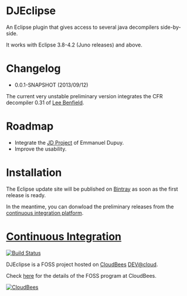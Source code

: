 DJEclipse
=========

An Eclipse plugin that gives access to several java decompilers side-by-side.

It works with Eclipse 3.8-4.2 (Juno releases) and above.

Changelog
=========

* 0.0.1-SNAPSHOT (2013/09/12)

The current very unstable preliminary version integrates the CFR decompiler 0.31 of [Lee Benfield](http://www.benf.org).

Roadmap
=======

- Integrate the [JD Project](http://jd.benow.ca/) of Emmanuel Dupuy.
- Improve the usability.

Installation
============

The Eclipse update site will be published on [Bintray](http://bintray.com/jplandrain/djeclipse/djeclipse-update-site "DJEclipse on Bintray") as soon as the first release is ready.


In the meantime, you can donwload the preliminary releases from the [continuous integration platform](http://djeclipse.ci.cloudbees.com/job/DJEclipse/).

[Continuous Integration](http://djeclipse.ci.cloudbees.com "DJEclipse on CloudBees")
======================

[![Build Status](https://djeclipse.ci.cloudbees.com/buildStatus/icon?job=DJEclipse)](http://djeclipse.ci.cloudbees.com/job/DJEclipse/)

DJEclipse is a FOSS project hosted on [CloudBees](http://djeclipse.ci.cloudbees.com "DJEclipse on CloudBees") [DEV@cloud](http://www.cloudbees.com/dev.cb "DEV@cloud").

Check [here](http://www.cloudbees.com/foss "the FOSS program at CloudBees") for the details of the FOSS program at CloudBees.

[![CloudBees](http://web-static-cloudfront.s3.amazonaws.com/images/badges/BuiltOnDEV.png)](http://www.cloudbees.com)
